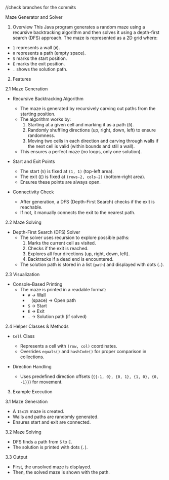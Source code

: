 //check branches for the commits

 Maze Generator and Solver 

1. Overview
This Java program generates a random maze using a recursive backtracking algorithm and then solves it using a depth-first search (DFS) approach. The maze is represented as a 2D grid where:
- `1` represents a wall (`#`).
- `0` represents a path (empty space).
- `S` marks the start position.
- `E` marks the exit position.
- `.` shows the solution path.

2. Features

2.1 Maze Generation
- Recursive Backtracking Algorithm 
  - The maze is generated by recursively carving out paths from the starting position.
  - The algorithm works by:
    1. Starting at a given cell and marking it as a path (`0`).
    2. Randomly shuffling directions (up, right, down, left) to ensure randomness.
    3. Moving two cells in each direction and carving through walls if the next cell is valid (within bounds and still a wall).
  - This ensures a perfect maze (no loops, only one solution).

- Start and Exit Points 
  - The start (`S`) is fixed at `(1, 1)` (top-left area).
  - The exit (`E`) is fixed at `(rows-2, cols-2)` (bottom-right area).
  - Ensures these points are always open.

- Connectivity Check  
  - After generation, a DFS (Depth-First Search) checks if the exit is reachable.
  - If not, it manually connects the exit to the nearest path.

2.2 Maze Solving
- Depth-First Search (DFS) Solver  
  - The solver uses recursion to explore possible paths:
    1. Marks the current cell as visited.
    2. Checks if the exit is reached.
    3. Explores all four directions (up, right, down, left).
    4. Backtracks if a dead end is encountered.
  - The solution path is stored in a list (`path`) and displayed with dots (`.`).

2.3 Visualization
- Console-Based Printing  
  - The maze is printed in a readable format:
    - `#` → Wall
    - ` ` (space) → Open path
    - `S` → Start
    - `E` → Exit
    - `.` → Solution path (if solved)

2.4 Helper Classes & Methods
- `Cell` Class  
  - Represents a cell with `(row, col)` coordinates.
  - Overrides `equals()` and `hashCode()` for proper comparison in collections.
  
- Direction Handling 
  - Uses predefined direction offsets (`{{-1, 0}, {0, 1}, {1, 0}, {0, -1}}`) for movement.

3. Example Execution
  
3.1 Maze Generation 
   - A `15x15` maze is created.
   - Walls and paths are randomly generated.
   - Ensures start and exit are connected.

3.2 Maze Solving  
   - DFS finds a path from `S` to `E`.
   - The solution is printed with dots (`.`).

3.3 Output  
   - First, the unsolved maze is displayed.
   - Then, the solved maze is shown with the path.

